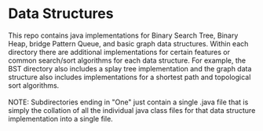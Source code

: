 Data Structures
====================

This repo contains java implementations for Binary Search Tree, Binary Heap, bridge Pattern Queue, and basic graph data structures. Within each directory there are additional implementations for certain features or common search/sort algorithms for each data structure. For example, the BST directory also includes a splay tree implementation and the graph data structure also includes implementations for a shortest path and topological sort algorithms. 
<br>
<br>
NOTE: Subdirectories ending in "One" just contain a single .java file that is simply the collation of all the individual java class files for that data structure implementation into a single file. 
